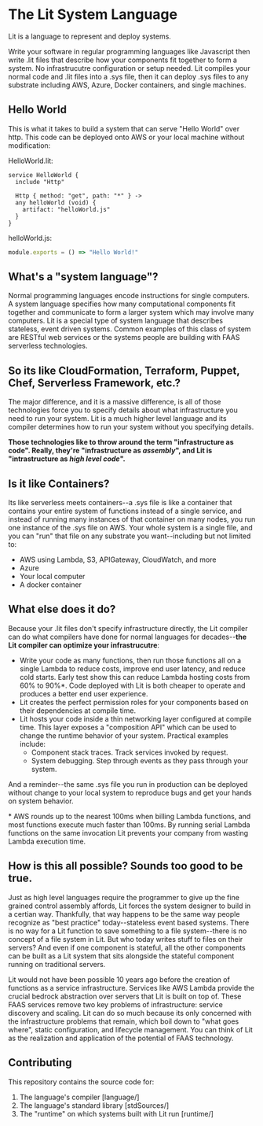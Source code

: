 # The Lit System Language

Lit is a language to represent and deploy systems.

Write your software in regular programming languages like Javascript then write .lit files that describe how your components fit together to form a system.  No infrastrucutre configuration or setup needed.  Lit compiles your normal code and .lit files into a .sys file, then it can deploy .sys files to any substrate including AWS, Azure, Docker containers, and single machines.

## Hello World

This is what it takes to build a system that can serve "Hello World" over http.  This code can be deployed onto AWS or your local machine without modification:

HelloWorld.lit:
```
service HelloWorld {
  include "Http"

  Http { method: "get", path: "*" } ->
  any helloWorld (void) {
    artifact: "helloWorld.js"
  }
}
```

helloWorld.js:
```js
module.exports = () => "Hello World!"
```

## What's a "system language"?

Normal programming languages encode instructions for single computers.  A system language specifies how many computational components fit together and communicate to form a larger system which may involve many computers.  Lit is a special type of system language that describes stateless, event driven systems.  Common examples of this class of system are RESTful web services or the systems people are building with FAAS serverless technologies.


## So its like CloudFormation, Terraform, Puppet, Chef, Serverless Framework, etc.?

The major difference, and it is a massive difference, is all of those technologies force you to specify details about what infrastructure you need to run your system.  Lit is a much higher level language and its compiler determines how to run your system without you specifying details.

**Those technologies like to throw around the term "infrastructure as code".  Really, they're "infrastructure as *assembly*", and Lit is "intrastructure as *high level code*".**

## Is it like Containers?

Its like serverless meets containers--a .sys file is like a container that contains your entire system of functions instead of a single service, and instead of running many instances of that container on many nodes, you run one instance of the .sys file on AWS.  Your whole system is a single file, and you can "run" that file on any substrate you want--including but not limited to:

  - AWS using Lambda, S3, APIGateway, CloudWatch, and more
  - Azure
  - Your local computer
  - A docker container

## What else does it do?

Because your .lit files don't specify infrastructure directly, the Lit compiler can do what compilers have done for normal languages for decades--**the Lit compiler can optimize your infrastrucutre**:

  - Write your code as many functions, then run those functions all on a single Lambda to reduce costs, improve end user latency, and reduce cold starts.  Early test show this can reduce Lambda hosting costs from 60% to 90%\*.  Code deployed with Lit is both cheaper to operate and produces a better end user experience.
  - Lit creates the perfect permission roles for your components based on their dependencies at compile time.
  - Lit hosts your code inside a thin networking layer configured at compile time.  This layer exposes a "composition API" which can be used to change the runtime behavior of your system.  Practical examples include:
    - Component stack traces.  Track services invoked by request.
    - System debugging.  Step through events as they pass through your system.

And a reminder--the same .sys file you run in production can be deployed without change to your local system to reproduce bugs and get your hands on system behavior.

\* AWS rounds up to the nearest 100ms when billing Lambda functions, and most functions execute much faster than 100ms.  By running serial Lambda functions on the same invocation Lit prevents your company from wasting Lambda execution time.

## How is this all possible?  Sounds too good to be true.

Just as high level languages require the programmer to give up the fine grained control assembly affords, Lit forces the system designer to build in a certian way.  Thankfully, that way happens to be the same way people recognize as "best practice" today--stateless event based systems.  There is no way for a Lit function to save something to a file system--there is no concept of a file system in Lit.  But who today writes stuff to files on their servers?  And even if one component is stateful, all the other components can be built as a Lit system that sits alongside the stateful component running on traditional servers.

Lit would not have been possible 10 years ago before the creation of functions as a service infrastructure.  Services like AWS Lambda provide the crucial bedrock abstraction over servers that Lit is built on top of.  These FAAS services remove two key problems of infrastructure: service discovery and scaling.  Lit can do so much because its only concerned with the infrastructure problems that remain, which boil down to "what goes where", static configuration, and lifecycle management.  You can think of Lit as the realization and application of the potential of FAAS technology.


## Contributing

This repository contains the source code for:
  1) The language's compiler [language/]
  2) The language's standard library [stdSources/]
  3) The "runtime" on which systems built with Lit run [runtime/]
